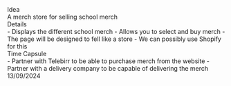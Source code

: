 
<div class="ideas">Idea</div> 
	A merch store for selling school merch

<div class="details">Details</div> 
	- Displays the different school merch
	- Allows you to select and buy merch 
	- The page will be designed to fell like a store
	- We can possibly use Shopify for this

<div class="timeCapsule">Time Capsule</div> 
	- Partner with Telebirr to be able to purchase merch from the website
	- Partner with a delivery company to be capable of delivering the merch



<div class="date">13/09/2024</div>